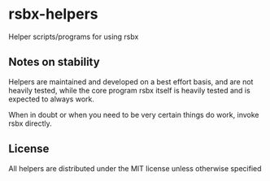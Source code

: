 # rsbx-helpers
Helper scripts/programs for using rsbx

## Notes on stability
Helpers are maintained and developed on a best effort basis, and are not heavily tested, while the core program rsbx itself is heavily tested and is expected to always work.

When in doubt or when you need to be very certain things do work, invoke rsbx directly.

## License
All helpers are distributed under the MIT license unless otherwise specified
